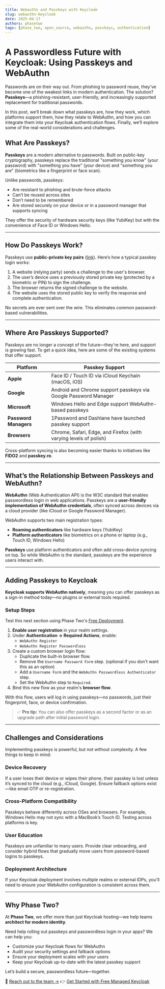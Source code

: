 ```yaml
---
title: Webauthn and Passkeys with Keycloak
slug: webauthn-keycloak
date: 2025-04-17
authors: phasetwo
tags: [phase_two, open_source, webauthn, passkeys, authentication]
---
```


# A Passwordless Future with Keycloak: Using Passkeys and WebAuthn

Passwords are on their way out. From phishing to password reuse, they've become one of the weakest links in modern authentication. The solution? **Passkeys**—a phishing-resistant, user-friendly, and increasingly supported replacement for traditional passwords.

In this post, we’ll break down what passkeys are, how they work, which platforms support them, how they relate to WebAuthn, and how you can integrate them into your Keycloak authentication flows. Finally, we’ll explore some of the real-world considerations and challenges.

<!-- truncate -->

## What Are Passkeys?

**Passkeys** are a modern alternative to passwords. Built on public-key cryptography, passkeys replace the traditional "something you know" (your password) with "something you have" (your device) and "something you are" (biometrics like a fingerprint or face scan).

Unlike passwords, passkeys:

- Are resistant to phishing and brute-force attacks
- Can’t be reused across sites
- Don’t need to be remembered
- Are stored securely on your device or in a password manager that supports syncing

They offer the security of hardware security keys (like YubiKey) but with the convenience of Face ID or Windows Hello.

---

## How Do Passkeys Work?

Passkeys use **public-private key pairs** ([link](https://en.wikipedia.org/wiki/Public-key_cryptography)). Here’s how a typical passkey login works:

1. A website (relying party) sends a challenge to the user's browser.
2. The user’s device uses a previously stored private key (protected by a biometric or PIN) to sign the challenge.
3. The browser returns the signed challenge to the website.
4. The website uses the stored public key to verify the response and complete authentication.

No secrets are ever sent over the wire. This eliminates common password-based vulnerabilities.

---

## Where Are Passkeys Supported?

Passkeys are no longer a concept of the future—they're here, and support is growing fast. To get a quick idea, here are some of the existing systems that offer support.

| Platform              | Passkey Support                                                   |
| --------------------- | ----------------------------------------------------------------- |
| **Apple**             | Face ID / Touch ID via iCloud Keychain (macOS, iOS)               |
| **Google**            | Android and Chrome support passkeys via Google Password Manager   |
| **Microsoft**         | Windows Hello and Edge support WebAuthn-based passkeys            |
| **Password Managers** | 1Password and Dashlane have launched passkey support              |
| **Browsers**          | Chrome, Safari, Edge, and Firefox (with varying levels of polish) |

Cross-platform syncing is also becoming easier thanks to initiatives like **FIDO2** and **passkey.ro**.

---

## What’s the Relationship Between Passkeys and WebAuthn?

**WebAuthn** (Web Authentication API) is the W3C standard that enables passwordless login in web applications. Passkeys are a **user-friendly implementation of WebAuthn credentials**, often synced across devices via a cloud provider (like iCloud or Google Password Manager).

WebAuthn supports two main registration types:

- **Roaming authenticators** like hardware keys (YubiKey)
- **Platform authenticators** like biometrics on a phone or laptop (e.g., Touch ID, Windows Hello)

**Passkeys** use platform authenticators and often add cross-device syncing on top. So while WebAuthn is the standard, passkeys are the experience users interact with.

---

## Adding Passkeys to Keycloak

**Keycloak supports WebAuthn natively**, meaning you can offer passkeys as a sign-in method today—no plugins or external tools required.

### Setup Steps

Test this next section using Phase Two's [Free Deployment](https://phasetwo.io/dashboard).

1. **Enable user registration** in your realm settings.
2. Under **Authentication → Required Actions**, enable:
   - `WebAuthn Register`
   - `WebAuthn Register Passwordless`
3. Create a custom browser login flow:
   - Duplicate the built-in browser flow.
   - Remove the `Username Password Form` step. (optional if you don't want this as an option)
   - Add a `Username Form` and the `WebAuthn Passwordless Authenticator` step.
   - Set the WebAuthn step to `Required`.
4. Bind this new flow as your realm's **browser flow**.

With this flow, users will log in using passkeys—no passwords, just their fingerprint, face, or device confirmation.

> ✅ **Pro tip:** You can also offer passkeys as a second factor or as an upgrade path after initial password login.

---

## Challenges and Considerations

Implementing passkeys is powerful, but not without complexity. A few things to keep in mind:

### Device Recovery

If a user loses their device or wipes their phone, their passkey is lost unless it’s synced to the cloud (e.g., iCloud, Google). Ensure fallback options exist—like email OTP or re-registration.

### Cross-Platform Compatibility

Passkeys behave differently across OSes and browsers. For example, Windows Hello may not sync with a MacBook’s Touch ID. Testing across platforms is key.

### User Education

Passkeys are unfamiliar to many users. Provide clear onboarding, and consider hybrid flows that gradually move users from password-based logins to passkeys.

### Deployment Architecture

If your Keycloak deployment involves multiple realms or external IDPs, you'll need to ensure your WebAuthn configuration is consistent across them.

---

## Why Phase Two?

At **Phase Two**, we offer more than just Keycloak hosting—we help teams **architect for modern identity**.

Need help rolling out passkeys and passwordless login in your apps? We can help you:

- Customize your Keycloak flows for WebAuthn
- Audit your security settings and fallback options
- Ensure your deployment scales with your users
- Keep your Keycloak up-to-date with the latest passkey support

Let’s build a secure, passwordless future—together.

📩 [Reach out to the team →](mailto:sales@phasetwo.io)
👉 [Get Started with Free Managed Keycloak](https://phasetwo.io/dashboard)
